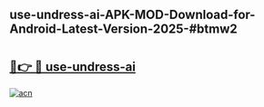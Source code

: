 ## use-undress-ai-APK-MOD-Download-for-Android-Latest-Version-2025-#btmw2

# <h2><a href="https://bedroomkl.my?title=use-undress-ai&ref=20M">🔗👉 🔴 use-undress-ai</a></h2>

[![acn](https://github.com/user-attachments/assets/0f9c940e-d8b0-45ae-aac7-cd30a18b3e1c)](https://bedroomkl.my?title=use-undress-ai&ref=20M)

